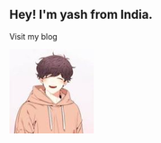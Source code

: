 ## Hey! I'm yash from India.
Visit my blog

<a href="https://itzzzyashu-cf.tk">
<img src="./static/img/Itzzzyashu-logo.png" />
</a>

